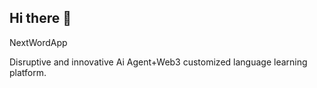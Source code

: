 ## Hi there 👋

NextWordApp

Disruptive and innovative Ai Agent+Web3 customized language learning platform.




